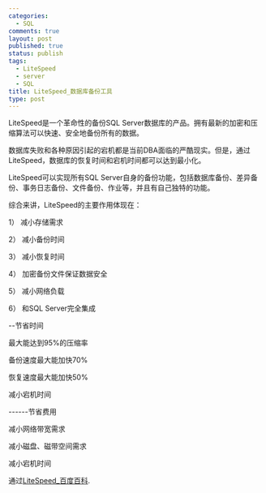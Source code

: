 ```yaml
--- 
categories: 
  - SQL
comments: true
layout: post
published: true
status: publish
tags: 
  - LiteSpeed
  - server
  - SQL
title: LiteSpeed_数据库备份工具
type: post
---
```

LiteSpeed是一个革命性的备份SQL Server数据库的产品。拥有最新的加密和压缩算法可以快速、安全地备份所有的数据。

数据库失败和各种原因引起的宕机都是当前DBA面临的严酷现实。但是，通过LiteSpeed，数据库的恢复时间和宕机时间都可以达到最小化。

LiteSpeed可以实现所有SQL Server自身的备份功能，包括数据库备份、差异备份、事务日志备份、文件备份、作业等，并且有自己独特的功能。

综合来讲，LiteSpeed的主要作用体现在：

1） 减小存储需求

2） 减小备份时间

3） 减小恢复时间

4） 加密备份文件保证数据安全

5） 减小网络负载

6） 和SQL Server完全集成

--节省时间

最大能达到95%的压缩率

备份速度最大能加快70%

恢复速度最大能加快50%

减小宕机时间

------节省费用

减小网络带宽需求

减小磁盘、磁带空间需求

减小宕机时间

通过<a href="http://baike.baidu.com/view/3763548.htm">LiteSpeed_百度百科</a>.
